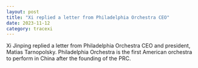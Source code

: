 ```yaml
---
layout: post
title: "Xi replied a letter from Philadelphia Orchestra CEO"
date: 2023-11-12
category: tracexi
---
```


Xi Jinping replied a letter from Philadelphia Orchestra CEO and president, Matias Tarnopolsky. Philadelphia Orchestra is the first American orchestra to perform in China after the founding of the PRC.

